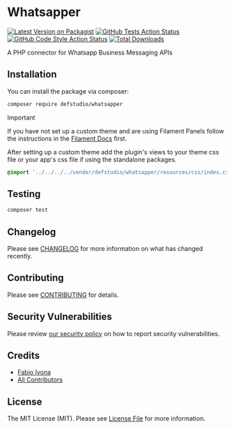# Whatsapper

[![Latest Version on Packagist](https://img.shields.io/packagist/v/defstudio/whatsapper.svg?style=flat-square)](https://packagist.org/packages/defstudio/whatsapper)
[![GitHub Tests Action Status](https://img.shields.io/github/actions/workflow/status/defstudio/whatsapper/run-tests.yml?branch=main&label=tests&style=flat-square)](https://github.com/defstudio/whatsapper/actions?query=workflow%3Arun-tests+branch%3Amain)
[![GitHub Code Style Action Status](https://img.shields.io/github/actions/workflow/status/defstudio/whatsapper/fix-php-code-styling.yml?branch=main&label=code%20style&style=flat-square)](https://github.com/defstudio/whatsapper/actions?query=workflow%3A"Fix+PHP+code+styling"+branch%3Amain)
[![Total Downloads](https://img.shields.io/packagist/dt/defstudio/whatsapper.svg?style=flat-square)](https://packagist.org/packages/defstudio/whatsapper)


A PHP connector for Whatsapp Business Messaging APIs

## Installation

You can install the package via composer:

```bash
composer require defstudio/whatsapper
```



> [!IMPORTANT]
> If you have not set up a custom theme and are using Filament Panels follow the instructions in the [Filament Docs](https://filamentphp.com/docs/4.x/styling/overview#creating-a-custom-theme) first.

After setting up a custom theme add the plugin's views to your theme css file or your app's css file if using the standalone packages.

```css
@import '../../../../vendor/defstudio/whatsapper/resources/css/index.css';
```



## Testing

```bash
composer test
```

## Changelog

Please see [CHANGELOG](CHANGELOG.md) for more information on what has changed recently.

## Contributing

Please see [CONTRIBUTING](.github/CONTRIBUTING.md) for details.

## Security Vulnerabilities

Please review [our security policy](../../security/policy) on how to report security vulnerabilities.

## Credits

- [Fabio Ivona](https://github.com/fabio-ivona)
- [All Contributors](../../contributors)

## License

The MIT License (MIT). Please see [License File](LICENSE.md) for more information.
